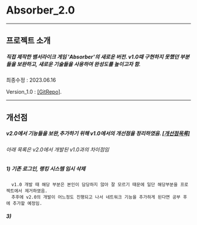 # Absorber_2.0

---
## 프로젝트 소개

   ##### 직접 제작한 뱀서라이크 게임 'Absorber'의 새로운 버전. v1.0때 구현하지 못했던 부분들을 보완하고, 새로운 기술들을 사용하여 완성도를 높이고자 함.
   
   최종수정 : 2023.06.16
   
   Version_1.0 : [[GitRepo]](https://github.com/gotkagovkfl/Absorber_1.0).

---
## 개선점 
   ##### v2.0에서 기능들을 보완,추가하기 위해 v1.0에서의 개선점을 정리하였음.  [[개선점목록]](https://github.com/gotkagovkfl/Absorber_1.0#5-%EA%B0%9C%EC%84%A0%EC%A0%90)
   ###### 아래 목록은 v2.0에서 개발된 v1.0과의 차이점임

   ##### 1) 기존 로그인, 랭킹 시스템 임시 삭제
      v1.0 개발 때 해당 부분은 본인이 담당하지 않아 잘 모르기 때문에 일단 해당부분을 프로젝트에서 제거하였음.
      추후에 v2.0의 개발이 어느정도 진행되고 나서 네트워크 기능을 추가하게 된다면 공부 후에 추가할 예정임.
      
   ##### 3)    
